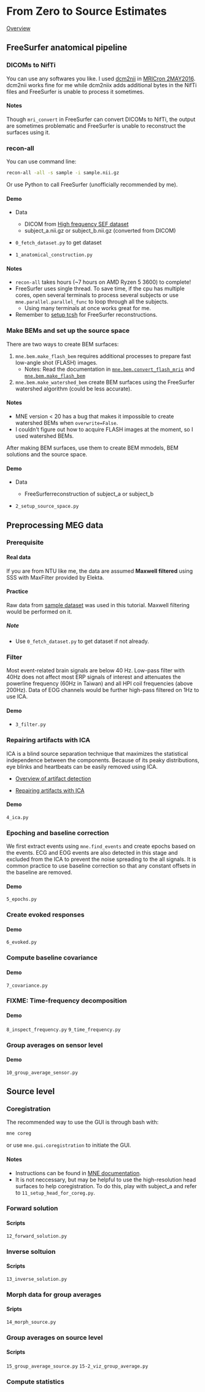 # From Zero to Source Estimates

[Overview](https://mne.tools/stable/overview/cookbook.html)

## FreeSurfer anatomical pipeline

### DICOMs to NifTi

You can use any softwares you like. I used [dcm2nii](https://people.cas.sc.edu/rorden/mricron/dcm2nii.html) in [MRICron 2MAY2016](https://www.nitrc.org/projects/mricron).
dcm2nii works fine for me while dcm2niix adds additional bytes in the NifTi files and FreeSurfer is unable to process it sometimes.

#### Notes

Though `mri_convert` in FreeSurfer can convert DICOMs to NifTi, the output are sometimes problematic and FreeSurfer is unable to reconstruct the surfaces using it.

### recon-all

You can use command line:
```bash
recon-all -all -s sample -i sample.nii.gz
```

Or use Python to call FreeSurfer (unofficially recommended by me).

#### Demo

+ Data
  + DICOM from [High frequency SEF dataset](https://mne.tools/stable/overview/datasets_index.html?highlight=dicom#high-frequency-sef)
  + subject_a.nii.gz or subject_b.nii.gz (converted from DICOM)

+ `0_fetch_dataset.py` to get dataset
+ `1_anatomical_construction.py`

#### Notes

+ `recon-all` takes hours (~7 hours on AMD Ryzen 5 3600) to complete!
+ FreeSurfer uses single thread. To save time, if the cpu has multiple cores, open several terminals to process several subjects or use `mne.parallel.parallel_func` to loop through all the subjects.
   + Using many terminals at once works great for me.
+ Remember to [setup tcsh](https://surfer.nmr.mgh.harvard.edu/fswiki/SetupConfiguration_Linux) for FreeSurfer reconstructions.

### Make BEMs and set up the source space

There are two ways to create BEM surfaces:
1. `mne.bem.make_flash_bem` requires additional processes to prepare fast low-angle shot (FLASH) images.
    + Notes: Read the documentation in [`mne.bem.convert_flash_mris`](https://mne.tools/stable/generated/mne.bem.convert_flash_mris.html#mne.bem.convert_flash_mris) and [`mne.bem.make_flash_bem`](https://mne.tools/stable/generated/mne.bem.make_flash_bem.html?highlight=make_flash_bem#mne-bem-make-flash-bem)
2. `mne.bem.make_watershed_bem` create BEM surfaces using the FreeSurfer watershed algorithm (could be less accurate).

#### Notes

+ MNE version < 20 has a bug that makes it impossible to create watershed BEMs when `overwrite=False`.
+ I couldn't figure out how to acquire FLASH images at the moment, so I used watershed BEMs.

After making BEM surfaces, use them to create BEM mmodels, BEM solutions and the source space.

#### Demo

+ Data
  + FreeSurferreconstruction of subject_a or subject_b

+ `2_setup_source_space.py`

## Preprocessing MEG data

### Prerequisite

#### Real data

If you are from NTU like me, the data are assumed **Maxwell filtered** using SSS with MaxFilter provided by Elekta.

#### Practice

Raw data from [sample dataset](https://mne.tools/stable/overview/datasets_index.html#sample) was used in this tutorial. Maxwell filtering would be performed on it.

##### Note

+ Use `0_fetch_dataset.py` to get dataset if not already.

### Filter

Most event-related brain signals are below 40 Hz. Low-pass filter with 40Hz does not affect most ERP signals of interest and attenuates the powerline frequency (60Hz in Taiwan) and all HPI coil frequencies (above 200Hz).
Data of EOG channels would be further high-pass filtered on 1Hz to use ICA.

#### Demo

+ `3_filter.py`

### Repairing artifacts with ICA

ICA is a blind source separation technique that maximizes the statistical independence between the components.
Because of its peaky distributions, eye blinks and heartbeats can be easily removed using ICA.

+ [Overview of artifact detection](https://mne.tools/stable/auto_tutorials/preprocessing/plot_10_preprocessing_overview.html)

+ [Repairing artifacts with ICA](https://mne.tools/stable/auto_tutorials/preprocessing/plot_40_artifact_correction_ica.html)

#### Demo

`4_ica.py`

### Epoching and baseline correction

We first extract events using `mne.find_events` and create epochs based on the events.
ECG and EOG events are also detected in this stage and excluded from the ICA to prevent the noise spreading to the all signals. It is common practice to use baseline correction so that any constant offsets in the baseline are removed.

#### Demo

`5_epochs.py`

### Create evoked responses

#### Demo

`6_evoked.py`

### Compute baseline covariance

#### Demo

`7_covariance.py`

### FIXME: Time-frequency decomposition

#### Demo

`8_inspect_frequency.py`
`9_time_frequency.py`

### Group averages on sensor level

#### Demo

`10_group_average_sensor.py`

## Source level

### Coregistration

The recommended way to use the GUI is through bash with:

```bash
mne coreg
```

or use `mne.gui.coregistration` to initiate the GUI.


#### Notes

+ Instructions can be found in [MNE documentation](https://mne.tools/stable/generated/mne.gui.coregistration.html?highlight=coreg#mne.gui.coregistration).
+ It is not neccessary, but may be helpful to use the high-resolution head surfaces to help coregistration.
To do this, play with subject_a and refer to `11_setup_head_for_coreg.py`.

### Forward solution

#### Scripts

`12_forward_solution.py`

### Inverse soltuion

#### Scripts

`13_inverse_solution.py`

### Morph data for group averages

#### Sripts

`14_morph_source.py`

### Group averages on source level

#### Scripts

`15_group_average_source.py`
`15-2_viz_group_average.py`

### Compute statistics
